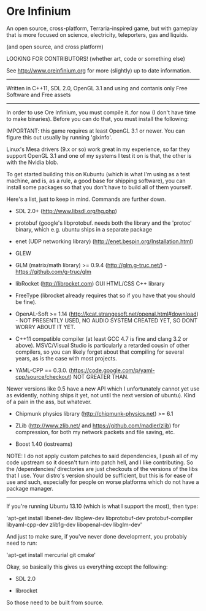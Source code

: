 # Ore Infinium
An open source, cross-platform, Terraria-inspired game, but with gameplay
that is more focused on science, electricity, teleporters, gas and liquids.

(and open source, and cross platform)

LOOKING FOR CONTRIBUTORS! (whether art, code or something else)

See http://www.oreinfinium.org for more (slightly) up to date information.

------------------------------------------------------------------------------------

Written in C++11, SDL 2.0, OpenGL 3.1 and using and contanis only Free Software and Free
assets


-----------------------------------------------------------------------------------

In order to use Ore Infinium, you must compile it..for now (I don't have time to make
binaries). Before you can do that, you must install the following:

IMPORTANT: this game requires at least OpenGL 3.1 or newer. You can figure this
out usually by running 'glxinfo'.

Linux's Mesa drivers (9.x or so) work great in my experience, so far they
support OpenGL 3.1 and one of my systems I test it on is that, the other
is with the Nvidia blob.

To get started building this on Kubuntu (which is what I'm using as a test
machine, and is, as a rule, a good base for shipping software), you can install
some packages so that you don't have to build all of them yourself.

Here's a list, just to keep in mind. Commands are further down.

* SDL 2.0+ (http://www.libsdl.org/hg.php)

* protobuf (google's libprotobuf. needs both the library and the 'protoc'
binary, which e.g. ubuntu ships in a separate package

* enet (UDP networking library) (http://enet.bespin.org/Installation.html)

* GLEW

* GLM (matrix/math library) >= 0.9.4 (http://glm.g-truc.net/) - https://github.com/g-truc/glm

* libRocket (http://librocket.com) GUI HTML/CSS C++ library

* FreeType (librocket already requires that so if you have that you should be
fine).

* OpenAL-Soft >= 1.14 (http://kcat.strangesoft.net/openal.html#download) - NOT
PRESENTLY USED, NO AUDIO SYSTEM CREATED YET, SO DONT WORRY ABOUT IT YET.

* C++11 compatible compiler (at least GCC 4.7 is fine and clang 3.2 or above).
MSVC/Visual Studio is particularly a retarded cousin of other compilers,
so you can likely forget about that compiling for several years,
as is the case with most projects.

* YAML-CPP == 0.3.0. (https://code.google.com/p/yaml-cpp/source/checkout) NOT GREATER THAN.

Newer versions like 0.5 have a new API which I unfortunately cannot yet use as
evidently, nothing ships it yet, not until the next version of ubuntu).
Kind of a pain in the ass, but whatever.


* Chipmunk physics library (http://chipmunk-physics.net) >= 6.1

* ZLib (http://www.zlib.net/ and https://github.com/madler/zlib)  for compression, for both my network packets and file saving, etc.

* Boost 1.40 (iostreams)

NOTE: I do not apply custom patches to said dependencies, I push all of my code
upstream so it doesn't turn into patch hell, and I like contributing. So the
/dependencies/ directories are just checkouts of the versions of the libs that I
use. Your distro's version should be sufficient, but this is for ease of use and
such, especially for people on worse platforms which do not have a package
manager.

-----------------------------------------------------------------------------------------


If you're running Ubuntu 13.10 (which is what I support the most), then type:

'apt-get install libenet-dev libglew-dev libprotobuf-dev protobuf-compiler
libyaml-cpp-dev zlib1g-dev libopenal-dev libglm-dev'

And just to make sure, if you've never done development, you probably need to
run:

'apt-get install mercurial git cmake'

Okay, so basically this gives us everything except the following:

* SDL 2.0

* librocket

So those need to be built from source.



